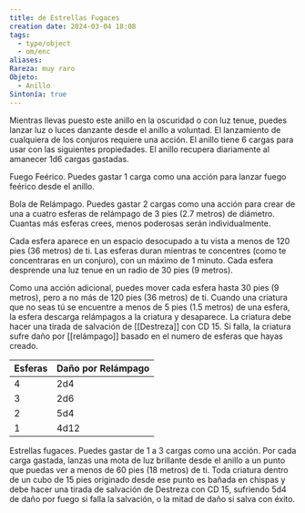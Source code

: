 ```yaml
---
title: de Estrellas Fugaces
creation date: 2024-03-04 18:08
tags:
  - type/object
  - om/enc
aliases: 
Rareza: muy raro
Objeto:
  - Anillo
Sintonía: true
---
```

Mientras llevas puesto este anillo en la oscuridad o con luz tenue, puedes lanzar luz o luces danzante desde el anillo a voluntad. El lanzamiento de cualquiera de los conjuros requiere
una acción. El anillo tiene 6 cargas para usar con las siguientes propiedades. El anillo recupera diariamente al amanecer 1d6 cargas gastadas.

Fuego Feérico. Puedes gastar 1 carga como una acción para lanzar fuego feérico desde el anillo.

Bola de Relámpago. Puedes gastar 2 cargas como una acción para crear de una a cuatro esferas de relámpago de 3 pies (2.7 metros) de diámetro. Cuantas más esferas crees, menos poderosas serán individualmente.

Cada esfera aparece en un espacio desocupado a tu vista a menos de 120 pies (36 metros) de ti. Las esferas duran mientras te concentres (como te concentraras en un conjuro), con un máximo de 1 minuto. Cada esfera desprende una luz tenue en un radio de 30 pies (9 metros).

Como una acción adicional, puedes mover cada esfera hasta 30 pies (9 metros), pero a no más de 120 pies (36 metros) de ti. Cuando una criatura que no seas tú se encuentre a menos de 5 pies (1.5 metros) de una esfera, la esfera descarga relámpagos a la criatura y desaparece. La criatura debe hacer una tirada de salvación de [[Destreza]] con CD 15. Si falla, la criatura sufre daño por [[relámpago]] basado en el numero de esferas que hayas creado.


| Esferas | Daño por Relámpago |
| ------- | ------------------ |
| 4       | 2d4                |
| 3       | 2d6                |
| 2       | 5d4                |
| 1       | 4d12               |

Estrellas fugaces. Puedes gastar de 1 a 3 cargas como una acción. Por cada carga gastada, lanzas una mota de luz brillante desde el anillo a un punto que puedas ver a menos de 60 pies (18 metros) de ti. Toda criatura dentro de un cubo de 15 pies originado desde ese punto es bañada en chispas y debe hacer una tirada de salvación de Destreza con CD 15, sufriendo 5d4 de daño por fuego si falla la salvación, o la mitad de daño si salva con éxito.